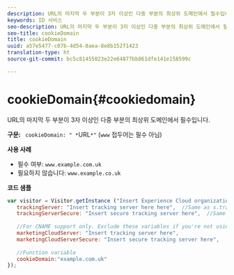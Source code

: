 ```yaml
---
description: URL의 마지막 두 부분이 3자 이상인 다중 부분의 최상위 도메인에서 필수입니다.
keywords: ID 서비스
seo-description: URL의 마지막 두 부분이 3자 이상인 다중 부분의 최상위 도메인에서 필수입니다.
seo-title: cookieDomain
title: cookieDomain
uuid: a57e5477-c07b-4d54-8aea-8e8b152f1423
translation-type: ht
source-git-commit: bc5c81455023e22e64877bb861dfe141e158599c

---
```



# cookieDomain{#cookiedomain}

URL의 마지막 두 부분이 3자 이상인 다중 부분의 최상위 도메인에서 필수입니다.

**구문:** ` cookieDomain: " *`URL`*"` (`www` 접두어는 필수 아님)

**사용 사례**

* 필수 여부: `www.example.com.uk`
* 필요하지 않습니다: `www.example.co.uk`

**코드 샘플**

```js
var visitor = Visitor.getInstance ("Insert Experience Cloud organization ID here",{ 
   trackingServer: "Insert tracking server here here",  //Same as s.trackingServer 
   trackingServerSecure: "Insert secure tracking server here",  //Same as s.trackingServerSecure 
 
   //For CNAME support only. Exclude these variables if you're not using CNAME 
   marketingCloudServer: "Insert tracking server here", 
   marketingCloudServerSecure: "Insert secure tracking server here", 
 
   //Function variable 
   cookieDomain:"example.com.uk" 
});
```

